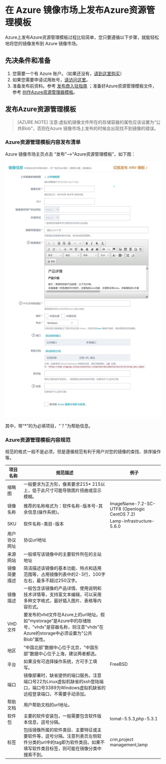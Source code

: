 # 在 Azure 镜像市场上发布Azure资源管理模板

Azure上发布Azure资源管理模板过程比较简单，您只要遵循以下步骤，就能轻松地将您的镜像发布到 Azure 镜像市场。

## 先决条件和准备

1. 您需要一个有 Azure 账户。（如果还没有，[请到这里购买](https://www.azure.cn/pricing/pia/)）
2. 如果您需要申请试用账号，[请访问这里](https://www.azure.cn/pricing/1rmb-trial?v=b)。
3. 准备发布前资料。参考 [发布商入驻指南](https://mmp-staging.chinacloudsites.cn/market/Documentation/article/publishguide/) ；准备好Azure资源管理模板文件，参考 [创作Azure资源管理器模板](https://www.azure.cn/documentation/articles/resource-group-authoring-templates)。

## 发布Azure资源管理模板

> [AZURE.NOTE] 注意:虚拟机镜像文件所在的存储容器的属性应该设置为“公共Blob”，否则在Azure 镜像市场上发布的时候会出现找不到镜像的错误。

### Azure资源管理模板内容发布清单

Azure 镜像市场主页点击 “发布”——>“Azure资源管理模板”，如下图：

![doc_homepage](./media/imageguide/imagepublish.jpg)

其中，带“*”的为必填项目，“？”为帮助信息。

### Azure资源管理模板内容规范

规范的格式一般不是必须，但是遵循规范有利于用户对您的镜像的查找、排序操作等。

| **项目名称** | **规范描述** | **例子** |
| --- | --- | --- |
| 缩略图 | 一般要求为正方形，像素要求215* 215以上，低于此尺寸可能导致图片扭曲或显示模糊。 |  |
| 镜像名称 | 推荐的名称格式为：软件名称-版本号-其余信息(操作系统)。 | ImageName-7.2-SC-UTF8 (Openlogic CentOS 7.2) |
| SKU | 软件名称-类目-版本 | Lamp-infrastructure-5.6.0 |
| 用户协议网址 | 协议url地址 |  |
| 来源网站 | 一般填写该镜像中的主要软件所在的主站地址 |  |
| 镜像简要描述 | 简洁描述该镜像的基本功能、特点和适用范围等，占用镜像列表中的2-3行，100字左右，最多不超过250汉字。 |  |
| 镜像描述 | 一般包含该镜像的产品详情、使用说明和技术详情等，支持富文本编辑，可以采用多种文字格式，最好插入图片、表格等内容形式。 |  |
| VHD文件 | 要发布的vhd文件在Azure上的url地址。假如“mystorage”是Azure中的存储账号，"vhds"是容器名称，则注意"vhds"在Azure的storage中必须设置为"公共Blob"属性。 |  |
| 地区 | “中国北部”数据中心位于北京，“中国东部”数据中心位于上海，建议两者都选。 |  |
| 平台 | 如果没有可选择操作系统，方可手工填写。 | FreeBSD |
| 端口 | 镜像部署时，缺省提供的端口服务。注意端口号22为Linux虚拟机缺省的ssh登陆端口，端口号3389为Windows虚拟机缺省的远程登录端口，不需要手动添加。 |  |
| 帮助文档 | 用户帮助文档的url地址。 |  |
| 软件包 | 主要的软件安装包，一般需要包含软件版本信息，逗号分隔。 | tomat-5.5.3,php-5.3.1 |
| 标签 | 包括镜像所属的软件类目、主要特征或主要软件等，逗号分隔。注意列表页左侧软件分类的url中的tag即为软件类目。如果不填写软件类目标签，则可能在镜像分类中搜索不到。 | crm,project management,lamp |
